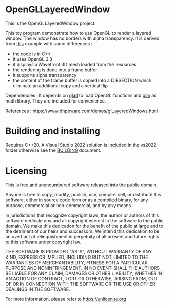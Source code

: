 # OpenGLLayeredWindow

This is the OpenGLLayeredWindow project.

This toy program demonstrate how to use OpenGL to render a layered window. The window has no borders with alpha transparency. It is derived from [this](https://www.dhpoware.com/demos/glLayeredWindows.html) example with some differences :
- the code is in C++
- it uses OpenGL 3.3
- it displays a Wavefront 3D mesh loaded from the resources
- the rendering is done into a frame buffer
- it supports alpha transparency
- the content of the frame buffer is copied into a DIBSECTION which eliminate an additional copy and a vertical flip

Dependencies :
It depends on [glad](https://glad.dav1d.de/) to load OpenGL functions and [glm](https://github.com/g-truc/glm) as math library. They are included for convenience.

References :
<https://www.dhpoware.com/demos/glLayeredWindows.html>

# Building and installing

Requires C++20. A Visual Studio 2022 solution is included in the vs2022 folder otherwise see the [BUILDING](BUILDING.md) document.

# Licensing

This is free and unencumbered software released into the public domain.

Anyone is free to copy, modify, publish, use, compile, sell, or
distribute this software, either in source code form or as a compiled
binary, for any purpose, commercial or non-commercial, and by any
means.

In jurisdictions that recognize copyright laws, the author or authors
of this software dedicate any and all copyright interest in the
software to the public domain. We make this dedication for the benefit
of the public at large and to the detriment of our heirs and
successors. We intend this dedication to be an overt act of
relinquishment in perpetuity of all present and future rights to this
software under copyright law.

THE SOFTWARE IS PROVIDED "AS IS", WITHOUT WARRANTY OF ANY KIND,
EXPRESS OR IMPLIED, INCLUDING BUT NOT LIMITED TO THE WARRANTIES OF
MERCHANTABILITY, FITNESS FOR A PARTICULAR PURPOSE AND NONINFRINGEMENT.
IN NO EVENT SHALL THE AUTHORS BE LIABLE FOR ANY CLAIM, DAMAGES OR
OTHER LIABILITY, WHETHER IN AN ACTION OF CONTRACT, TORT OR OTHERWISE,
ARISING FROM, OUT OF OR IN CONNECTION WITH THE SOFTWARE OR THE USE OR
OTHER DEALINGS IN THE SOFTWARE.

For more information, please refer to <https://unlicense.org>
